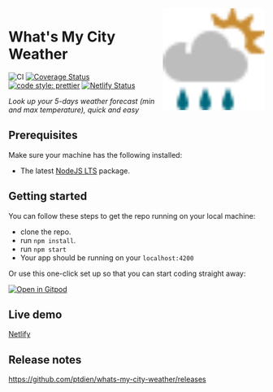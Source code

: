<img src="public/logo.svg" height="200px" align="right"/>

# What's My City Weather
![CI](https://github.com/ptdien/whats-my-city-weather/workflows/CI/badge.svg) [![Coverage Status](https://coveralls.io/repos/github/ptdien/whats-my-city-weather/badge.svg?branch=main)](https://coveralls.io/github/ptdien/whats-my-city-weather?branch=main) [![code style: prettier](https://img.shields.io/badge/code_style-prettier-ff69b4.svg)](https://github.com/prettier/prettier) [![Netlify Status](https://api.netlify.com/api/v1/badges/52f8d160-66f2-46e2-b97f-9dd575edd62c/deploy-status)](https://app.netlify.com/sites/fervent-curran-066ad0/deploys)

_Look up your 5-days weather forecast (min and max temperature), quick and easy_

## Prerequisites

Make sure your machine has the following installed:

- The latest [NodeJS LTS](https://nodejs.org/en/) package.

## Getting started

You can follow these steps to get the repo running on your local machine:

- clone the repo.
- run `npm install`.
- run `npm start`
- Your app should be running on your `localhost:4200`


Or use this one-click set up so that you can start coding straight away:

[![Open in Gitpod](https://gitpod.io/button/open-in-gitpod.svg)](https://gitpod.io/from-referrer/)

## Live demo

[Netlify](https://fervent-curran-066ad0.netlify.app/)

## Release notes

https://github.com/ptdien/whats-my-city-weather/releases
